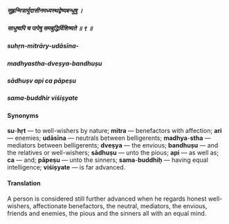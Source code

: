 ##### सुहृन्मित्रार्युदासीनमध्यस्थद्वेष्यबन्धुषु ।
##### साधुष्वपि च पापेषु समबुद्धिर्विशिष्यते ॥ ९ ॥

##### suhṛn-mitrāry-udāsīna-
##### madhyastha-dveṣya-bandhuṣu
##### sādhuṣv api ca pāpeṣu
##### sama-buddhir viśiṣyate

#### Synonyms

**su**-**hṛt** — to well-wishers by nature; **mitra** — benefactors with affection; **ari** — enemies; **udāsīna** — neutrals between belligerents; **madhya**-**stha** — mediators between belligerents; **dveṣya** — the envious; **bandhuṣu** — and the relatives or well-wishers; **sādhuṣu** — unto the pious; **api** — as well as; **ca** — and; **pāpeṣu** — unto the sinners; **sama**-**buddhiḥ** — having equal intelligence; **viśiṣyate** — is far advanced.

#### Translation

A person is considered still further advanced when he regards honest well-wishers, affectionate benefactors, the neutral, mediators, the envious, friends and enemies, the pious and the sinners all with an equal mind.